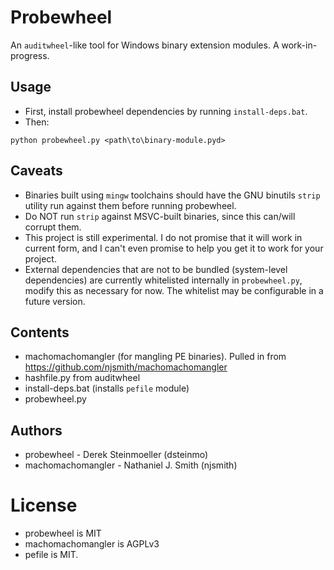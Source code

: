 # Probewheel

An `auditwheel`-like tool for Windows binary extension modules. A work-in-progress.

## Usage

* First, install probewheel dependencies by running `install-deps.bat`.
* Then:
```
python probewheel.py <path\to\binary-module.pyd>
```

## Caveats

* Binaries built using `mingw` toolchains should have the GNU binutils `strip` utility run against them before running probewheel.
* Do NOT run `strip` against MSVC-built binaries, since this can/will corrupt them.
* This project is still experimental. I do not promise that it will work in current form, and I can't even promise to help you get it to work for your project.
* External dependencies that are not to be bundled (system-level dependencies) are currently whitelisted internally in `probewheel.py`, modify this as necessary for now. The whitelist may be configurable in a future version.

## Contents

* machomachomangler (for mangling PE binaries). Pulled in from https://github.com/njsmith/machomachomangler
* hashfile.py from auditwheel
* install-deps.bat (installs `pefile` module)
* probewheel.py

## Authors

* probewheel - Derek Steinmoeller (dsteinmo)
* machomachomangler - Nathaniel J. Smith (njsmith)

# License

* probewheel is MIT
* machomachomangler is AGPLv3
* pefile is MIT.
